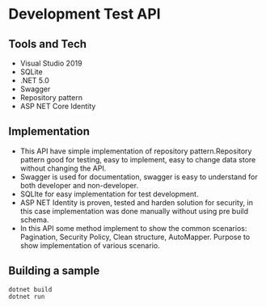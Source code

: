 # Development Test API

## Tools and Tech
- Visual Studio 2019
- SQLite
- .NET 5.0
- Swagger
- Repository pattern
- ASP NET Core Identity

## Implementation

- This API have simple implementation of repository pattern.Repository pattern good for testing, easy to implement, easy to change data store without changing the API.
- Swagger is used for documentation, swagger is easy to understand for both developer and non-developer. 
- SQLIte for easy implementation for test development. 
- ASP NET Identity is proven, tested and harden solution for security, in this case implementation was done manually without using pre build schema. 
- In this API some method implement to show the common scenarios: Pagination, Security Policy, Clean structure, AutoMapper. Purpose to show implementation of various scenario.

## Building a sample
``` 
dotnet build
dotnet run
```

